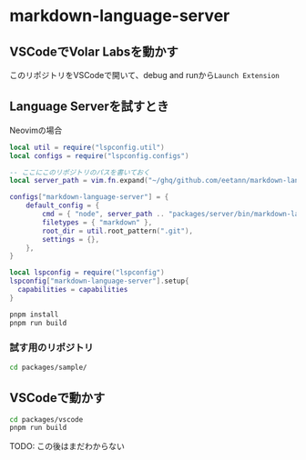 # markdown-language-server

## VSCodeでVolar Labsを動かす
このリポジトリをVSCodeで開いて、debug and runから`Launch Extension`

## Language Serverを試すとき

Neovimの場合

```lua
local util = require("lspconfig.util")
local configs = require("lspconfig.configs")

-- ここにこのリポジトリのパスを書いておく
local server_path = vim.fn.expand("~/ghq/github.com/eetann/markdown-language-server/")

configs["markdown-language-server"] = {
	default_config = {
		cmd = { "node", server_path .. "packages/server/bin/markdown-language-server.cjs", "--stdio" },
		filetypes = { "markdown" },
		root_dir = util.root_pattern(".git"),
		settings = {},
	},
}

local lspconfig = require("lspconfig")
lspconfig["markdown-language-server"].setup{
  capabilities = capabilities
}
```

```sh
pnpm install
pnpm run build
```

### 試す用のリポジトリ

```sh
cd packages/sample/
```

## VSCodeで動かす

```sh
cd packages/vscode
pnpm run build
```
TODO: この後はまだわからない
